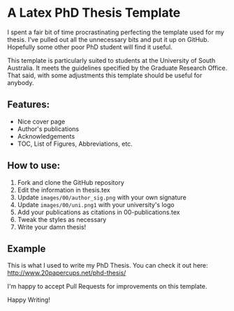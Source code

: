 # A Latex PhD Thesis Template

I spent a fair bit of time procrastinating perfecting the template used for my
thesis. I've pulled out all the unnecessary bits and put it up on GitHub.
Hopefully some other poor PhD student will find it useful.

This template is particularly suited to students at the University of South
Australia. It meets the guidelines specified by the Graduate Research Office.
That said, with some adjustments this template should be useful for anybody.

## Features:

 * Nice cover page
 * Author's publications
 * Acknowledgements
 * TOC, List of Figures, Abbreviations, etc.

## How to use:

1. Fork and clone the GitHub repository
1. Edit the information in thesis.tex
1. Update `images/00/author_sig.png` with your own signature
1. Update `images/00/uni.png1` with your university's logo
1. Add your publications as citations in 00-publications.tex
1. Tweak the styles as necessary
1. Write your damn thesis!

## Example

This is what I used to write my PhD Thesis. You can check it out here:
http://www.20papercups.net/phd-thesis/

I'm happy to accept Pull Requests for improvements on this template.

Happy Writing!
